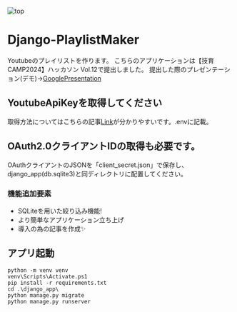 ![top](https://github.com/user-attachments/assets/05b0605a-f964-4454-ad1d-b909d132f9b7)

# Django-PlaylistMaker
 Youtubeのプレイリストを作ります。
 こちらのアプリケーションは【技育CAMP2024】ハッカソン Vol.12で提出しました。
 提出した際のプレゼンテーション(デモ)→[GooglePresentation](https://docs.google.com/presentation/d/150LGL_8jzaAaG7jpunIpRTN-dr8uUMSgzHr9ilyE608/edit?usp=drive_link)

## YoutubeApiKeyを取得してください
取得方法についてはこちらの記事[Link](https://zenn.dev/eito_blog/articles/f2d870ffddb636)が分かりやすいです。.envに記載。

## OAuth2.0クライアントIDの取得も必要です。
OAuthクライアントのJSONを「client_secret.json」で保存し、django_app(db.sqlite3)と同ディレクトリに配置してください。

### 機能追加要素
- SQLiteを用いた絞り込み機能!
- より簡単なアプリケーション立ち上げ
- 導入の為の記事を作成✨

## アプリ起動
```
python -m venv venv
venv\Scripts\Activate.ps1
pip install -r requirements.txt
cd .\django_app\
python manage.py migrate
python manage.py runserver  
```

